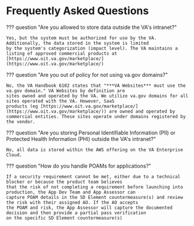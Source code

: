 # Frequently Asked Questions

??? question "Are you allowed to store data outside the VA's intranet?"

    Yes, but the system must be authorized for use by the VA. Additionally, the data stored in the system is limited
    by the system's categorization (impact level). The VA maintains a listing of approved commercial products at
    [https://www.oit.va.gov/marketplace/](https://www.oit.va.gov/marketplace/)

??? question "Are you out of policy for not using va.gov domains?"

    No, the VA Handbook 6102 states that "***VA Websites*** must use the va.gov domain." VA Websites by definition are 
    sites owned and operated by the VA. We utilize va.gov domains for all sites operated with the VA. However, SaaS 
    products (eg [https://www.oit.va.gov/marketplace/](https://www.oit.va.gov/marketplace/)) are owned and operated by 
    commercial entities. These sites operate under domains registered by the vendor.

??? question "Are you storing Personal Identifiable Information (PII) or Protected Health Information (PHI) outside the VA's intranet?"

    No, all data is stored within the AWS offering on the VA Enterprise Cloud.

??? question "How do you handle POAMs for applications?"

    If a security requirement cannot be met, either due to a technical blocker or because the product team believes 
    that the risk of not completing a requirement before launching into production, the App Dev Team and App Assessor can 
    capture POAM details in the SD Element countermeasure(s) and review the risk with their assigned AO. If the AO accepts 
    the POAM and risk, the App Assessor will capture the documented decision and then provide a partial pass verification 
    on the specific SD Element countermeasure(s)

